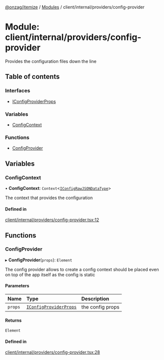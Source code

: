 [@onzag/itemize](../README.md) / [Modules](../modules.md) / client/internal/providers/config-provider

# Module: client/internal/providers/config-provider

Provides the configuration files down the line

## Table of contents

### Interfaces

- [IConfigProviderProps](../interfaces/client_internal_providers_config_provider.IConfigProviderProps.md)

### Variables

- [ConfigContext](client_internal_providers_config_provider.md#configcontext)

### Functions

- [ConfigProvider](client_internal_providers_config_provider.md#configprovider)

## Variables

### ConfigContext

• **ConfigContext**: `Context`<[`IConfigRawJSONDataType`](../interfaces/config.IConfigRawJSONDataType.md)\>

The context that provides the configuration

#### Defined in

[client/internal/providers/config-provider.tsx:12](https://github.com/onzag/itemize/blob/f2db74a5/client/internal/providers/config-provider.tsx#L12)

## Functions

### ConfigProvider

▸ **ConfigProvider**(`props`): `Element`

The config provider allows to create a config context
should be placed even on top of the app itself
as the config is static

#### Parameters

| Name | Type | Description |
| :------ | :------ | :------ |
| `props` | [`IConfigProviderProps`](../interfaces/client_internal_providers_config_provider.IConfigProviderProps.md) | the config props |

#### Returns

`Element`

#### Defined in

[client/internal/providers/config-provider.tsx:28](https://github.com/onzag/itemize/blob/f2db74a5/client/internal/providers/config-provider.tsx#L28)
